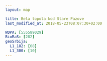 ```yaml
---
layout: map

title: Bela topola kod Stare Pazove
last_modified_at: 2018-05-23T08:07:30+02:00

WDPA: [555589029]
BioRaS: [282]
geoSrbija:
  L1_182: [68]
  L1_300: [10]
---
```

